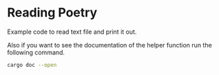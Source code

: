 # Reading Poetry

Example code to read text file and print it out.

Also if you want to see the documentation of the helper function run the following command.

```bash
cargo doc --open
```
